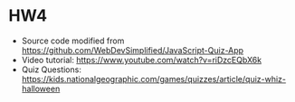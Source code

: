 # HW4
* Source code modified from https://github.com/WebDevSimplified/JavaScript-Quiz-App
* Video tutorial: https://www.youtube.com/watch?v=riDzcEQbX6k
* Quiz Questions: https://kids.nationalgeographic.com/games/quizzes/article/quiz-whiz-halloween
